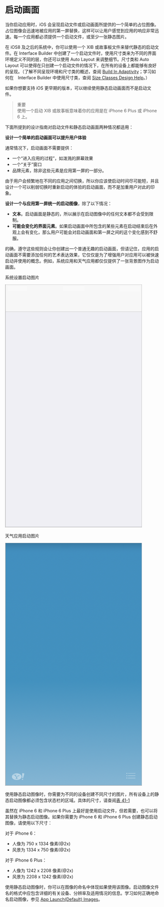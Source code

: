 # 启动画面

当你启动应用时，iOS 会呈现启动文件或启动画面所提供的一个简单的占位图像。占位图像会迅速地被应用的第一屏替换，这样可以让用户感觉到应用的响应非常迅速。每一个应用都必须提供一个启动文件，或至少一张静态图片。

在 iOS8 及之后的系统中，你可以使用一个 XIB 或故事板文件来替代静态的启动文件。在 Interface Builder 中创建了一个启动文件时，使用尺寸类来为不同的界面环境定义不同的层，你还可以使用 Auto Layout 来调整细节。尺寸类和 Auto Layout 可以使得在只创建一个启动文件的情况下，在所有的设备上都能够有良好的呈现。（了解不同呈现环境和尺寸类的概述，查阅 [Build In Adaptivity](https://developer.apple.com/library/ios/documentation/UserExperience/Conceptual/MobileHIG/LayoutandAppearance.html#//apple_ref/doc/uid/TP40006556-CH54-SW2)；学习如何在　Interface Builder 中使用尺寸类，查阅 [Size Classes Design Help](https://developer.apple.com/library/ios/recipes/xcode_help-IB_adaptive_sizes/_index.html#//apple_ref/doc/uid/TP40014436)。）

如果你想要支持 iOS 更早期的版本，可以继续使用静态启动画面而不是启动文件。

>重要  
使用一个启动 XIB 或故事板意味着你的应用是在 iPhone 6 Plus 或 iPhone 6 上。

下面所提到的设计指南对启动文件和静态启动画面两种情况都适用：

**设计一个简单的启动画面可以提升用户体验**

通常情况下，启动画面不需要提供：
- 一个“进入应用的过程”，如泼溅的屏幕效果
- 一个“关于”窗口
- 品牌元素，除非这些元素是应用第一屏的一部分。

由于用户会频繁地在不同的应用之间切换，所以你应该使启动时间尽可能短，并且设计一个可以削弱切换时重新启动的体验的启动画面，而不是加重用户对此的印象。

**设计一个与应用第一屏统一的启动图像**，除了以下情况：

- **文本**。启动画面是静态的，所以展示在启动图像中的任何文本都不会受到限制。
- **可能会变化的界面元素**。如果启动画面中所包含的某些元素在启动结束后在外观上会有变化，那么用户可能会对启动画面和第一屏之间的这个变化感到不舒服。

的确，遵守这些规则会让你创建出一个普通无趣的启动画面，但请记住，应用的启动画面不需要添加任何的艺术表达效果，它仅仅是为了增强用户对应用可以被快速启动并使用的概念。例如，系统应用和天气应用都仅仅提供了一张背景图作为启动画面。

系统设置启动图片

![image](images/settings_launch_2x.png)

天气应用启动图片

![image](images/weather_launch_2x.png)

使用静态启动图像时，你需要为不同的设备创建不同尺寸的图片，所有设备上的静态启动图像都必须包含状态栏的区域。具体的尺寸，请查阅[表 41-1](https://developer.apple.com/library/ios/documentation/UserExperience/Conceptual/MobileHIG/IconMatrix.html#//apple_ref/doc/uid/TP40006556-CH27-SW2)

虽然在 iPhone 6 和 iPhone 6 Plus 上最好是使用启动文件，但若需要，也可以将其替换为静态启动图像。如果你需要为 iPhone 6 和 iPhone 6 Plus 创建静态启动图像，请使用以下尺寸：

对于 iPhone 6：
- 人像为 750 x 1334 像素(@2x)
- 风景为 1334 x 750 像素(@2x)

对于 iPhone 6 Plus：
- 人像为 1242 x 2208 像素(@2x)
- 风景为 2208 x 1242 像素(@2x)

使用静态启动图像时，你可以在图像的命名中体现如果使用该图像。启动图像文件名的格式中应包含详细的有关设备、分辨率及适用情况的信息。学习如何正确地命名启动图像，参见 [App Launch(Default) Images](https://developer.apple.com/library/ios/documentation/iPhone/Conceptual/iPhoneOSProgrammingGuide/ExpectedAppBehaviors/ExpectedAppBehaviors.html#//apple_ref/doc/uid/TP40007072-CH3-SW3)。
